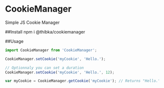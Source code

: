 # CookieManager
Simple JS Cookie Manager

##Install
npm i @thibka/cookiemanager

##Usage
```javascript
import CookieManager from 'CookieManager';

CookieManager.setCookie('myCookie', 'Hello.');

// Optionnaly you can set a duration
CookieManager.setCookie('myCookie', 'Hello.', 12);

var myCookie = CookieManager.getCookie('myCookie'); // Returns "Hello."
```